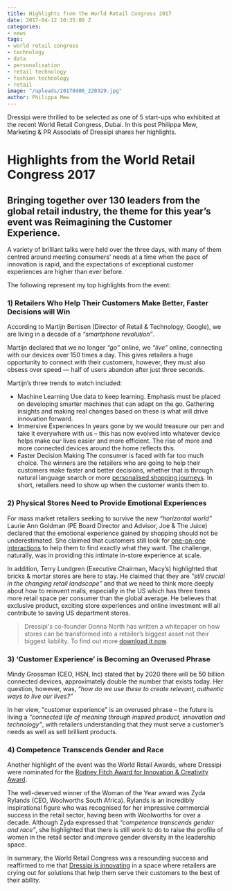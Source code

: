 ```yaml
---
title: Highlights from the World Retail Congress 2017
date: 2017-04-12 10:35:00 Z
categories:
- news
tags:
- world retail congress
- technology
- data
- personalisation
- retail technology
- fashion technology
- retail
image: "/uploads/20170406_220329.jpg"
author: Philippa Mew
---
```


Dressipi were thrilled to be selected as one of 5 start-ups who exhibited at the recent World Retail Congress, Dubai. In this post Philippa Mew, Marketing & PR Associate of Dressipi shares her highlights.

# Highlights from the World Retail Congress 2017

## Bringing together over 130 leaders from the global retail industry, the theme for this year’s event was Reimagining the Customer Experience. 

A variety of brilliant talks were held over the three days, with many of them centred around meeting consumers’ needs at a time when the pace of innovation is rapid, and the expectations of exceptional customer experiences are higher than ever before.

The following represent my top highlights from the event:

### 1) Retailers Who Help Their Customers Make Better, Faster Decisions will Win

According to Martijn Bertisen (Director of Retail & Technology, Google), we are living in a decade of a *“smartphone revolution”*.

Martijn declared that we no longer *“go”* online, we *“live”* online, connecting with our devices over 150 times a day. This gives retailers a huge opportunity to connect with their customers, however, they must also obsess over speed — half of users abandon after just three seconds.

Martijn’s three trends to watch included:

* Machine Learning
Use data to keep learning. Emphasis must be placed on developing smarter machines that can adapt on the go. Gathering insights and making real changes based on these is what will drive innovation forward.
* Immersive Experiences
In years gone by we would treasure our pen and take it everywhere with us – this has now evolved into whatever device helps make our lives easier and more efficient. The rise of more and more connected devices around the home reflects this.
* Faster Decision Making
The consumer is faced with far too much choice. The winners are the retailers who are going to help their customers make faster and better decisions, whether that is through natural language search or more [personalised shopping journeys](https://dressipi.com/solutions/customer-experience/). In short, retailers need to show up when the customer wants them to.

### 2) Physical Stores Need to Provide Emotional Experiences

For mass market retailers seeking to survive the new *“horizontal world”* Laurie Ann Goldman (PE Board Director and Advisor, Joe & The Juice) declared that the emotional experience gained by shopping should not be underestimated. She claimed that customers still look for [one-on-one interactions](https://dressipi.com/one-to-one-personalisation/) to help them to find exactly what they want. The challenge, naturally, was in providing this intimate in-store experience at scale. 

In addition, Terry Lundgren (Executive Chairman, Macy’s) highlighted that bricks & mortar stores are here to stay. He claimed that they are *“still crucial in the changing retail landscape”* and that we need to think more deeply about how to reinvent malls, especially in the US which has three times more retail space per consumer than the global average. He believes that exclusive product, exciting store experiences and online investment will all contribute to saving US department stores.

>Dressipi's co-founder Donna North has written a whitepaper on how stores can be transformed into a retailer’s biggest asset not their biggest liability. To find out more [download it now](https://dressipi.com/downloads/how-dressipi-can-help-retailers-transform-their-biggest-asset-whitepaper/).

### 3) ‘Customer Experience’ is Becoming an Overused Phrase

Mindy Grossman (CEO, HSN, Inc) stated that by 2020 there will be 50 billion connected devices, approximately double the number that exists today. Her question, however, was, *“how do we use these to create relevant, authentic ways to live our lives?”*

In her view, "customer experience" is an overused phrase – the future is living a *“connected life of meaning through inspired product, innovation and technology”*, with retailers understanding that they must serve a customer’s needs as well as sell brilliant products.

### 4) Competence Transcends Gender and Race

Another highlight of the event was the World Retail Awards, where Dressipi were nominated for the [Rodney Fitch Award for Innovation & Creativity Award](https://dressipi.com/news/).

The well-deserved winner of the Woman of the Year award was Zyda Rylands (CEO, Woolworths South Africa). Rylands is an incredibly inspirational figure who was recognised for her impressive commercial success in the retail sector, having been with Woolworths for over a decade. Although Zyda expressed that *“competence transcends gender and race”*, she highlighted that there is still work to do to raise the profile of women in the retail sector and improve gender diversity in the leadership space.

In summary, the World Retail Congress was a resounding success and reaffirmed to me that [Dressipi is innovating](https://dressipi.com/solutions/innovation/) in a space where retailers are crying out for solutions that help them serve their customers to the best of their ability.